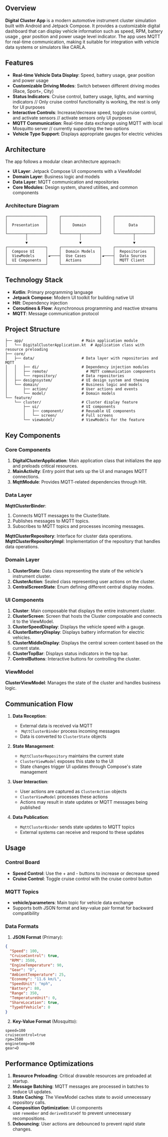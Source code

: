 ## Overview

**Digital Cluster App** is a modern automotive instrument cluster simulation built with Android and Jetpack Compose. It provides a customizable digital dashboard that can display vehicle information such as speed, RPM, battery usage , gear position and  power usage  level indicator. The app uses MQTT for real-time communication, making it suitable for integration with vehicle data systems or simulators like CARLA.

## Features

- **Real-time Vehicle Data Display**: Speed, battery usage, gear position and power usage
- **Customizable Driving Modes**: Switch between different driving modes (Race, Sport+, City)
- **Status Indicators**: Cruise control, battery usage, lights, and warning indicators // Only cruise control functionality is working, the rest is only for UI purposes
- **Interactive Controls**: Increase/decrease speed, toggle cruise control, and activate sensors // activate sensors only UI purposes
- **MQTT Communication**: Real-time data exchange using MQTT with local Mosquitto server // currently supporting the two options
- **Vehicle Type Support**: Displays appropriate gauges for electric vehicles

## Architecture

The app follows a modular clean architecture approach:

- **UI Layer**: Jetpack Compose UI components with a ViewModel
- **Domain Layer**: Business logic and models
- **Data Layer**: MQTT communication and repositories
- **Core Modules**: Design system, shared utilities, and common components

### Architecture Diagram

```
┌─────────────────┐     ┌─────────────────┐     ┌─────────────────┐
│                 │     │                 │     │                 │
│  Presentation   │     │     Domain      │     │      Data       │
│                 │     │                 │     │                 │
└────────┬────────┘     └────────┬────────┘     └────────┬────────┘
         │                       │                       │
         ▼                       ▼                       ▼
┌─────────────────┐     ┌─────────────────┐     ┌─────────────────┐
│  Compose UI     │     │  Domain Models  │     │  Repositories   │
│  ViewModels     │◄────┤  Use Cases      │◄────┤  Data Sources   │
│  UI Components  │     │  Actions        │     │  MQTT Client    │
└─────────────────┘     └─────────────────┘     └─────────────────┘
```

## Technology Stack

- **Kotlin**: Primary programming language
- **Jetpack Compose**: Modern UI toolkit for building native UI
- **Hilt**: Dependency injection
- **Coroutines & Flow**: Asynchronous programming and reactive streams
- **MQTT**: Message communication protocol

## Project Structure

```
├── app/                          # Main application module
│   └── DigitalClusterApplication.kt  # Application class with resource preloading
├── core/
│   ├── data/                     # Data layer with repositories and MQTT
│   │   ├── di/                   # Dependency injection modules
│   │   ├── remote/                 # MQTT communication components
│   │   └── repository/           # Data repositories
│   ├── designsystem/             # UI design system and theming
│   └── domain/                   # Business logic and models
│       ├── action/               # User actions and events
│       └── model/                # Domain models
└── feature/
    └── cluster/                  # Cluster display feature
        ├── ui/                   # UI components
        │   ├── component/        # Reusable UI components
        │   └── screen/           # Full screens
        └── viewmodel/            # ViewModels for the feature
```

## Key Components

### Core Components

1. **DigitalClusterApplication**: Main application class that initializes the app and preloads critical resources.
2. **MainActivity**: Entry point that sets up the UI and manages MQTT connections.
3. **MqttModule**: Provides MQTT-related dependencies through Hilt.

### Data Layer

 **MqttClusterBinder**:
1. Connects MQTT messages to the ClusterState.
2. Publishes messages to MQTT topics.
3. Subscribes to MQTT topics and processes incoming messages.

**MqttClusterRepository**: Interface for cluster data operations.
**MqttClusterRepositoryImpl**: Implementation of the repository that handles data operations.

### Domain Layer

1. **ClusterState**: Data class representing the state of the vehicle's instrument cluster.
2. **ClusterAction**: Sealed class representing user actions on the cluster.
3. **CentralScreenState**: Enum defining different central display modes.

### UI Components

1. **Cluster**: Main composable that displays the entire instrument cluster.
2. **ClusterScreen**: Screen that hosts the Cluster composable and connects it to the ViewModel.
3. **ClusterSpeedDisplay**: Displays the vehicle speed with a gauge.
4. **ClusterBatteryDisplay**: Displays battery information for electric vehicles.
5. **ClusterMiddleDisplay**: Displays the central screen content based on the current state.
6. **ClusterTopBar**: Displays status indicators in the top bar.
7. **ControlButtons**: Interactive buttons for controlling the cluster.

### ViewModel

**ClusterViewModel**: Manages the state of the cluster and handles business logic.

## Communication Flow

1. **Data Reception**:
    
    - External data is received via MQTT
    -  `MqttClusterBinder` process incoming messages
    - Data is converted to `ClusterState` objects
2. **State Management**:
    
    - `MqttClusterRepository` maintains the current state
    - `ClusterViewModel` exposes this state to the UI
    - State changes trigger UI updates through Compose's state management
3. **User Interaction**:
    
    - User actions are captured as `ClusterAction` objects
    - `ClusterViewModel` processes these actions
    - Actions may result in state updates or MQTT messages being published
4. **Data Publication**:
    
    - `MqttClusterBinder` sends state updates to MQTT topics
    - External systems can receive and respond to these updates

## Usage

### Control Board

- **Speed Control**: Use the + and - buttons to increase or decrease speed
- **Cruise Control**: Toggle cruise control with the cruise control button

### MQTT Topics

- **vehicle/parameters**: Main topic for vehicle data exchange
- Supports both JSON format and key-value pair format for backward compatibility

### Data Formats

1. **JSON Format** (Primary):

```json
{
  "Speed": 100,
  "CruiseControl": true,
  "RPM": 3500,
  "EngineTemperature": 90,
  "Gear": "D",
  "AmbientTemperature": 25,
  "Economy": "11.6 km/L",
  "SpeedUnit": "mph",
  "Battery": 80,
  "Range": 350,
  "TemperatureUnit": 0,
  "ShareLocation": true,
  "TypeOfVehicle": 0
}
```

2. **Key-Value Format** (Mosquitto):

```
speed=100
cruisecontrol=true
rpm=3500
enginetemp=90
gear=D
```

## Performance Optimizations

1. **Resource Preloading**: Critical drawable resources are preloaded at startup.
2. **Message Batching**: MQTT messages are processed in batches to reduce UI updates.
3. **State Caching**: The ViewModel caches state to avoid unnecessary repository calls.
4. **Composition Optimization**: UI components use `remember` and `derivedStateOf` to prevent unnecessary recompositions.
5. **Debouncing**: User actions are debounced to prevent rapid state changes.